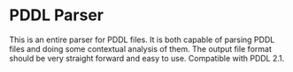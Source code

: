 ﻿# PDDL Parser
This is an entire parser for PDDL files. 
It is both capable of parsing PDDL files and doing some contextual analysis of them.
The output file format should be very straight forward and easy to use.
Compatible with PDDL 2.1.